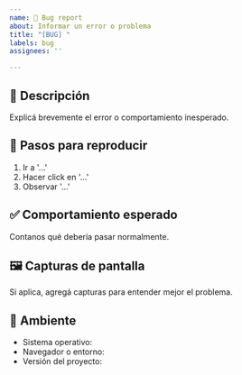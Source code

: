 ```yaml
---
name: 🐞 Bug report
about: Informar un error o problema
title: "[BUG] "
labels: bug
assignees: ''

---
```


## 🐛 Descripción

Explicá brevemente el error o comportamiento inesperado.

## 🔁 Pasos para reproducir

1. Ir a '...'
2. Hacer click en '...'
3. Observar '...'

## ✅ Comportamiento esperado

Contanos qué debería pasar normalmente.

## 🖼️ Capturas de pantalla

Si aplica, agregá capturas para entender mejor el problema.

## 🧪 Ambiente

- Sistema operativo:
- Navegador o entorno:
- Versión del proyecto:
